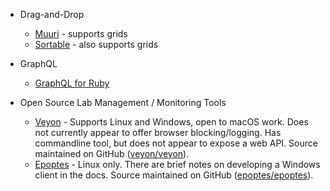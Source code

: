 * Drag-and-Drop
  - [Muuri](https://haltu.github.io/muuri) - supports grids
  - [Sortable](https://sortablejs.github.io/Sortable) - also supports grids

* GraphQL
  - [GraphQL for Ruby](https://graphql-ruby.org)

* Open Source Lab Management / Monitoring Tools
  - [Veyon](https://veyon.io) - Supports Linux and Windows, open to macOS work. Does not currently appear to offer browser blocking/logging. Has commandline tool, but does not appear to expose a web API. Source maintained on GitHub ([veyon/veyon](https://github.com/veyon/veyon)).
  - [Epoptes](https://epoptes.org) - Linux only. There are brief notes on developing a Windows client in the docs. Source maintained on GitHub ([epoptes/epoptes](https://github.com/epoptes/epoptes)).
